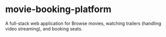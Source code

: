 # movie-booking-platform
A full-stack web application for Browse movies, watching trailers (handling video streaming), and booking seats.
